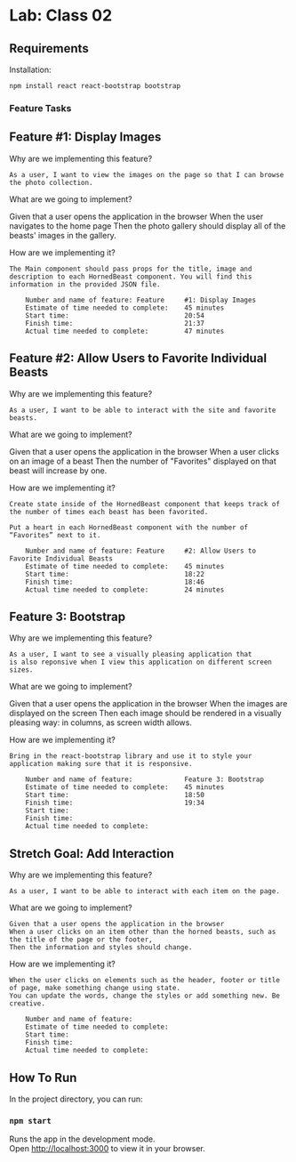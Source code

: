 # Lab: Class 02

## Requirements

Installation:

```shell
npm install react react-bootstrap bootstrap
```

### Feature Tasks

## Feature #1: Display Images

Why are we implementing this feature?

    As a user, I want to view the images on the page so that I can browse the photo collection.

What are we going to implement?

Given that a user opens the application in the browser
When the user navigates to the home page
Then the photo gallery should display all of the beasts' images in the gallery.

How are we implementing it?

    The Main component should pass props for the title, image and description to each HornedBeast component. You will find this information in the provided JSON file.

```shell
    Number and name of feature: Feature     #1: Display Images
    Estimate of time needed to complete:    45 minutes
    Start time:                             20:54
    Finish time:                            21:37
    Actual time needed to complete:         47 minutes
```

## Feature #2: Allow Users to Favorite Individual Beasts

Why are we implementing this feature?

    As a user, I want to be able to interact with the site and favorite beasts.

What are we going to implement?

Given that a user opens the application in the browser
When a user clicks on an image of a beast
Then the number of "Favorites" displayed on that beast will increase by one.

How are we implementing it?

    Create state inside of the HornedBeast component that keeps track of the number of times each beast has been favorited.

    Put a heart in each HornedBeast component with the number of “Favorites” next to it.

```shell
    Number and name of feature: Feature     #2: Allow Users to Favorite Individual Beasts
    Estimate of time needed to complete:    45 minutes
    Start time:                             18:22
    Finish time:                            18:46
    Actual time needed to complete:         24 minutes
```

## Feature 3: Bootstrap

Why are we implementing this feature?

    As a user, I want to see a visually pleasing application that
    is also reponsive when I view this application on different screen sizes.

What are we going to implement?

Given that a user opens the application in the browser
When the images are displayed on the screen
Then each image should be rendered in a visually pleasing way: in columns, as screen width allows.

How are we implementing it?

    Bring in the react-bootstrap library and use it to style your 
    application making sure that it is responsive.

```shell
    Number and name of feature:             Feature 3: Bootstrap
    Estimate of time needed to complete:    45 minutes 
    Start time:                             18:50
    Finish time:                            19:34
    Start time:                             
    Finish time:                            
    Actual time needed to complete: 
```

## Stretch Goal: Add Interaction

Why are we implementing this feature?

    As a user, I want to be able to interact with each item on the page.

What are we going to implement?

    Given that a user opens the application in the browser
    When a user clicks on an item other than the horned beasts, such as the title of the page or the footer,
    Then the information and styles should change.

How are we implementing it?

    When the user clicks on elements such as the header, footer or title of page, make something change using state.
    You can update the words, change the styles or add something new. Be creative.

```shell
    Number and name of feature: 
    Estimate of time needed to complete: 
    Start time:  
    Finish time:  
    Actual time needed to complete: 
```

## How To Run

In the project directory, you can run:

### `npm start`

Runs the app in the development mode.\
Open [http://localhost:3000](http://localhost:3000) to view it in your browser.
